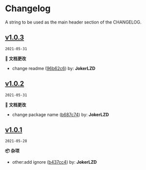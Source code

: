 # Changelog

A string to be used as the main header section of the CHANGELOG.
## [v1.0.3](https://github.com/JokerLZD/release-it-custom-changelog/compare/v1.0.2...v1.0.3)

`2021-05-31`


**📝 文档更改**

- change readme  ([96b62c6](https://github.com/JokerLZD/release-it-custom-changelog/commit/96b62c661eaa95d5dc1e32e37f831173a07d86f7))    by: **JokerLZD**

## [v1.0.2](https://github.com/JokerLZD/release-it-custom-changelog/compare/v1.0.1...v1.0.2)

`2021-05-31`


**📝 文档更改**

- change package name  ([b687c74](https://github.com/JokerLZD/release-it-custom-changelog/commit/b687c7463184c5c18e570a929a2df240e6c193fa))    by: **JokerLZD**

## [v1.0.1](https://github.com/JokerLZD/release-it-custom-changelog/compare/...1.0.1)

`2021-05-28`


**📦 杂项**

- other:add ignore  ([b437cc4](https://github.com/JokerLZD/release-it-custom-changelog/commit/b437cc442c8dc50045f33a04f6e438ca155b91f5))    by: **JokerLZD**
